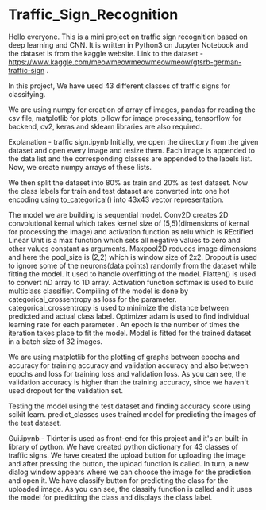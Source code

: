 # Traffic_Sign_Recognition

Hello everyone. This is a mini project on traffic sign recognition based on deep learning and CNN. It is written in Python3 on Jupyter Notebook and the dataset is from the kaggle website. Link to the dataset - https://www.kaggle.com/meowmeowmeowmeowmeow/gtsrb-german-traffic-sign .

In this project, We have used 43 different classes of traffic signs for classifying.

We are using numpy for creation of array of images, pandas for reading the csv file, matplotlib for plots, pillow for image processing, tensorflow for backend, cv2, keras and sklearn libraries are also required.

Explanation - traffic sign.ipynb Initially, we open the directory from the given dataset and open every image and resize them. Each image is appended to the data list and the corresponding classes are appended to the labels list. Now, we create numpy arrays of these lists.

We then split the dataset into 80% as train and 20% as test dataset. Now the class labels for train and test dataset are converted into one hot encoding using to_categorical() into 43x43 vector representation.

The model we are building is sequential model. Conv2D creates 2D convolutional kernal which takes kernel size of (5,5)(dimensions of kernal for processing the image) and activation function as relu which is REctified Linear Unit is a max function which sets all negative values to zero and other values constant as arguments. Maxpool2D reduces image dimensions and here the pool_size is (2,2) which is window size of 2x2. Dropout is used to ignore some of the neurons(data points) randomly from the dataset while fitting the model. It used to handle overfitting of the model. Flatten() is used to convert nD array to 1D array. Activation function softmax is used to build multiclass classifier. Compiling of the model is done by categorical_crossentropy as loss for the parameter. categorical_crossentropy is used to minimize the distance between predicted and actual class label. Optimizer adam is used to find individual learning rate for each parameter . An epoch is the number of times the iteration takes place to fit the model. Model is fitted for the trained dataset in a batch size of 32 images.

We are using matplotlib for the plotting of graphs between epochs and accuracy for training accuracy and validation accuracy and also between epochs and loss for training loss and validation loss. As you can see, the validation accuracy is higher than the training accuracy, since we haven't used dropout for the validation set.

Testing the model using the test dataset and finding accuracy score using scikit learn. predict_classes uses trained model for predicting the images of the test dataset.

Gui.ipynb - Tkinter is used as front-end for this project and it's an built-in library of python. We have created python dictionary for 43 classes of traffic signs. We have created the upload button for uploading the image and after pressing the button, the upload function is called. In turn, a new dialog window appears where we can choose the image for the prediction and open it. We have classify button for predicting the class for the uploaded image. As you can see, the classify function is called and it uses the model for predicting the class and displays the class label.
